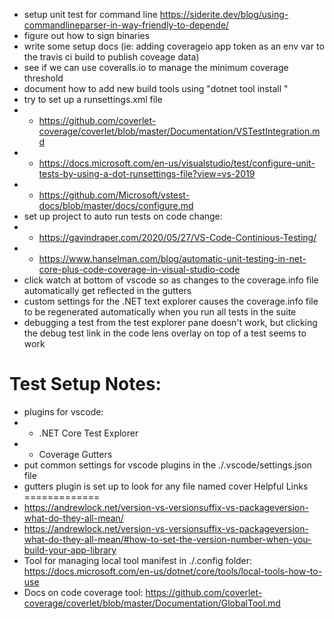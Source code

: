 * setup unit test for command line https://siderite.dev/blog/using-commandlineparser-in-way-friendly-to-depende/
* figure out how to sign binaries
* write some setup docs (ie: adding coverageio app token as an env var to the travis ci build to publish coveage data)
* see if we can use coveralls.io to manage the minimum coverage threshold
* document how to add new build tools using "dotnet tool install <xyz>"
* try to set up a runsettings.xml file
* * https://github.com/coverlet-coverage/coverlet/blob/master/Documentation/VSTestIntegration.md
* * https://docs.microsoft.com/en-us/visualstudio/test/configure-unit-tests-by-using-a-dot-runsettings-file?view=vs-2019
* * https://github.com/Microsoft/vstest-docs/blob/master/docs/configure.md
* set up project to auto run tests on code change: 
* * https://gavindraper.com/2020/05/27/VS-Code-Continious-Testing/
* * https://www.hanselman.com/blog/automatic-unit-testing-in-net-core-plus-code-coverage-in-visual-studio-code
* click watch at bottom of vscode so as changes to the coverage.info file automatically get reflected in the gutters
* custom settings for the .NET text explorer causes the coverage.info file to be regenerated automatically when you run all tests in the suite
* debugging a test from the test explorer pane doesn't work, but clicking the debug test link in the code
lens overlay on top of a test seems to work

Test Setup Notes:
=================
* plugins for vscode:
* * .NET Core Test Explorer
* * Coverage Gutters
* put common settings for vscode plugins in the ./.vscode/settings.json file
* gutters plugin is set up to look for any file named cover
Helpful Links
=============
* https://andrewlock.net/version-vs-versionsuffix-vs-packageversion-what-do-they-all-mean/
* https://andrewlock.net/version-vs-versionsuffix-vs-packageversion-what-do-they-all-mean/#how-to-set-the-version-number-when-you-build-your-app-library
* Tool for managing local tool manifest in ./.config folder: https://docs.microsoft.com/en-us/dotnet/core/tools/local-tools-how-to-use
* Docs on code coverage tool: https://github.com/coverlet-coverage/coverlet/blob/master/Documentation/GlobalTool.md
